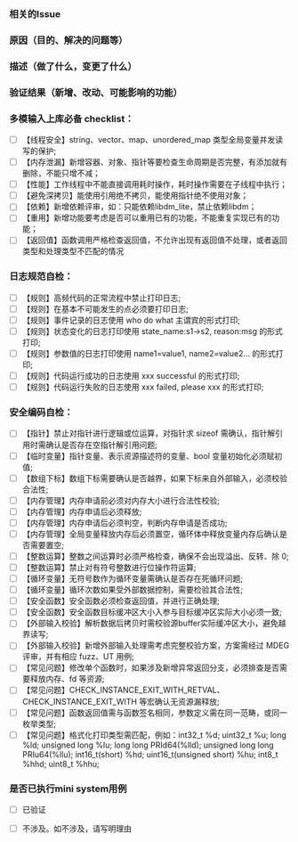 ### 相关的Issue


### 原因（目的、解决的问题等）


### 描述（做了什么，变更了什么）


### 验证结果（新增、改动、可能影响的功能）


### 多模输入上库必备 checklist：
- [ ] 【线程安全】string、vector、map、unordered_map 类型全局变量并发读写的保护;
- [ ] 【内存泄漏】新增容器、对象、指针等要检查生命周期是否完整，有添加就有删除，不能只增不减；
- [ ] 【性能】工作线程中不能直接调用耗时操作，耗时操作需要在子线程中执行；
- [ ] 【避免深拷贝】能使用引用绝不拷贝，能使用指针绝不使用对象；
- [ ] 【依赖】新增依赖评审，如：只能依赖libdm_lite，禁止依赖libdm；
- [ ] 【重用】新增功能要考虑是否可以重用已有的功能，不能重复实现已有的功能；
- [ ] 【返回值】函数调用严格检查返回值，不允许出现有返回值不处理，或者返回类型和处理类型不匹配的情况

### 日志规范自检：
- [ ] 【规则】高频代码的正常流程中禁止打印日志;
- [ ] 【规则】在基本不可能发生的点必须要打印日志;
- [ ] 【规则】事件记录的日志使用 who do what 主谓宾的形式打印;
- [ ] 【规则】状态变化的日志打印使用 state_name:s1->s2, reason:msg 的形式打印;
- [ ] 【规则】参数值的日志打印使用 name1=value1, name2=value2… 的形式打印;
- [ ] 【规则】代码运行成功的日志使用 xxx successful 的形式打印;
- [ ] 【规则】代码运行失败的日志使用 xxx failed, please xxx 的形式打印;

### 安全编码自检：
- [ ] 【指针】禁止对指针进行逻辑或位运算，对指针求 sizeof 需确认，指针解引用时需确认是否存在空指针解引用问题;
- [ ] 【临时变量】指针变量、表示资源描述符的变量、bool 变量初始化必须赋初值;
- [ ] 【数组下标】数组下标需要确认是否越界，如果下标来自外部输入，必须校验合法性;
- [ ] 【内存管理】内存申请前必须对内存大小进行合法性校验;
- [ ] 【内存管理】内存申请后必须释放;
- [ ] 【内存管理】内存申请后必须判空，判断内存申请是否成功;
- [ ] 【内存管理】全局变量释放内存后必须置空，循环体中释放变量内存后确认是否需要置空;
- [ ] 【整数运算】整数之间运算时必须严格检查，确保不会出现溢出、反转、除 0;
- [ ] 【整数运算】禁止对有符号整数进行位操作符运算;
- [ ] 【循环变量】无符号数作为循环变量需确认是否存在死循环问题;
- [ ] 【循环变量】循环次数如果受外部数据控制，需要检验其合法性;
- [ ] 【安全函数】安全函数必须检查返回值，并进行正确处理;
- [ ] 【安全函数】安全函数目标缓冲区大小入参与目标缓冲区实际大小必须一致;
- [ ] 【外部输入校验】解析数据后拷贝时需校验源buffer实际缓冲区大小，避免越界读写;
- [ ] 【外部输入校验】新增外部输入处理需考虑完整校验方案，方案需经过 MDEG 评审，并有相应 fuzz、UT 用例;
- [ ] 【常见问题】修改单个函数时，如果涉及新增异常返回分支，必须排查是否需要释放内存、fd 等资源;
- [ ] 【常见问题】CHECK_INSTANCE_EXIT_WITH_RETVAL、CHECK_INSTANCE_EXIT_WITH 等宏确认无资源漏释放;
- [ ] 【常见问题】函数返回值需与函数签名相同，参数定义需在同一范畴，或同一枚举类型;
- [ ] 【常见问题】格式化打印类型需匹配，例如：int32_t %d; uint32_t %u; long %ld; unsigned long %lu; long long PRId64(%lld); unsigned long long PRIu64(%llu); int16_t(short) %hd; uint16_t(unsigned short) %hu; int8_t %hhd; uint8_t %hhu;

### 是否已执行mini system用例
- [ ] 已验证
- [ ] 不涉及。如不涉及，请写明理由

